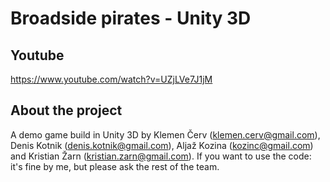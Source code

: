 # Broadside pirates - Unity 3D

## Youtube
https://www.youtube.com/watch?v=UZjLVe7J1jM

## About the project  
A demo game build in Unity 3D by Klemen Červ (klemen.cerv@gmail.com), Denis Kotnik (denis.kotnik@gmail.com), Aljaž Kozina (kozinc@gmail.com) and Kristian Žarn (kristian.zarn@gmail.com). If you want to use the code: it's fine by me, but please ask the rest of the team.
